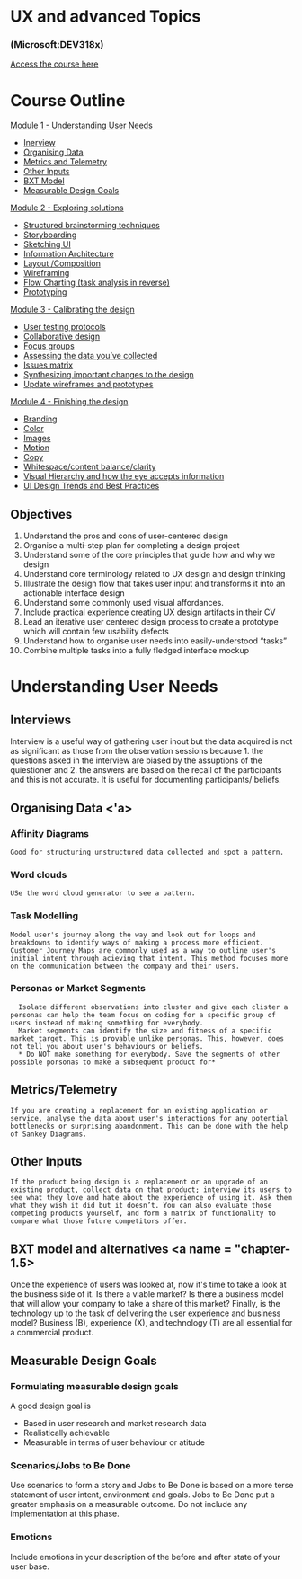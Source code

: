# UX and advanced Topics
### (Microsoft:DEV318x)
[Access the course here](https://courses.edx.org/courses/course-v1:Microsoft+DEV318x+1T2018/course/)

# Course Outline
[Module 1 - Understanding User Needs](#chapter-1)
* [Inerview](#chapter-1.1)
* [Organising Data](#chapter-1.2)
* [Metrics and Telemetry](#chapter-1.3)
* [Other Inputs](#chapter-1.4)
* [BXT Model](#chapter-1.5)
* [Measurable Design Goals](#chapter-1.6)

[Module 2 - Exploring solutions](#chapter-2)
* [Structured brainstorming techniques](#chapter-2.1)
* [Storyboarding](#chapter-2.2)
* [Sketching UI](#chapter-2.3)
* [Information Architecture](#chapter-2.4)
* [Layout /Composition](#chapter-2.5)
* [Wireframing](#chapter-2.6)
* [Flow Charting (task analysis in reverse)](#chapter-2.7)
* [Prototyping](#chapter-2.8)


[Module 3 - Calibrating the design](#chapter-3)
* [User testing protocols](#chapter-3.1)
* [Collaborative design](#chapter-3.2)
* [Focus groups](#chapter-3.3)
* [Assessing the data you’ve collected](#chapter-3.4)
* [Issues matrix](#chapter-3.5)
* [Synthesizing important changes to the design](#chapter-3.6)
* [Update wireframes and prototypes](#chapter-3.7)

[Module 4 - Finishing the design](#chapter-4)
* [Branding](#chapter-4.1)
* [Color](#chapter-4.2)
* [Images](#chapter-4.3)
* [Motion](#chapter-4.4)
* [Copy](#chapter-4.5)
* [Whitespace/content balance/clarity](#chapter-4.6)
* [Visual Hierarchy and how the eye accepts information](#chapter-4.7)
* [UI Design Trends and Best Practices](#chapter-4.8)

## Objectives
1. Understand the pros and cons of user-centered design
2. Organise a multi-step plan for completing a design project
3. Understand some of the core principles that guide how and why we design
4. Understand core terminology related to UX design and design thinking
5. Illustrate the design flow that takes user input and transforms it into an actionable interface design
6. Understand some commonly used visual affordances.
7. Include practical experience creating UX design artifacts in their CV
8. Lead an iterative user centered design process to create a prototype which will contain few usability defects
9. Understand how to organise user needs into easily-understood “tasks”
10. Combine multiple tasks into a fully fledged interface mockup

# Understanding User Needs <a name = "chapter-1"></a>
## Interviews <a name = "chapter-1.1"></a>
Interview is a useful way of gathering user inout but the data acquired is not as significant as those from the observation sessions because 1. the questions asked in the interview are biased by the assuptions of the quiestioner and 2. the answers are based on the recall of the participants and this is not accurate. It is useful for documenting participants/ beliefs.

## Organising Data <a name = "chapter-1.2"><'a>
  ### Affinity Diagrams 
    Good for structuring unstructured data collected and spot a pattern.
  ### Word clouds 
    USe the word cloud generator to see a pattern.
  ### Task Modelling
    Model user's journey along the way and look out for loops and breakdowns to identify ways of making a process more efficient. Customer Journey Maps are commonly used as a way to outline user's initial intent through acieving that intent. This method focuses more on the communication between the company and their users.
  ### Personas or Market Segments
      Isolate different observations into cluster and give each clister a personas can help the team focus on coding for a specific group of users instead of making something for everybody.
      Market segments can identify the size and fitness of a specific market target. This is provable unlike personas. This, however, does not tell you about user's behaviours or beliefs.
      * Do NOT make something for everybody. Save the segments of other possible porsonas to make a subsequent product for*
                                              
## Metrics/Telemetry <a name = "chapter-1.3"></a>
    If you are creating a replacement for an existing application or service, analyse the data about user's interactions for any potential bottlenecks or surprising abandonment. This can be done with the help of Sankey Diagrams.
    
## Other Inputs <a name = "chapter-1.4"></a>
    If the product being design is a replacement or an upgrade of an existing product, collect data on that product; interview its users to see what they love and hate about the experience of using it. Ask them what they wish it did but it doesn’t. You can also evaluate those competing products yourself, and form a matrix of functionality to compare what those future competitors offer.
## BXT model and alternatives <a name = "chapter-1.5></a>
  Once the experience of users was looked at, now it's time to take a look at the business side of it. Is there a viable market? Is there a business model that will allow your company to take a share of this market? Finally, is the technology up to the task of delivering the user experience and business model? Business (B), experience (X), and technology (T) are all essential for a commercial product.
  
## Measurable Design Goals <a name = "chapter-1.6"></a>
  ### Formulating measurable design goals
  A good design goal is
  + Based in user research and market research data
  + Realistically achievable
  + Measurable in terms of user behaviour or atitude
  ### Scenarios/Jobs to Be Done
  Use scenarios to form a story and Jobs to Be Done is based on a more terse statement of user intent, environment and goals. Jobs to Be Done put a greater emphasis on a measurable outcome. Do not include any implementation at this phase.
  ### Emotions
  Include emotions in your description of the before and after state of your user base.
  
  
  
    


